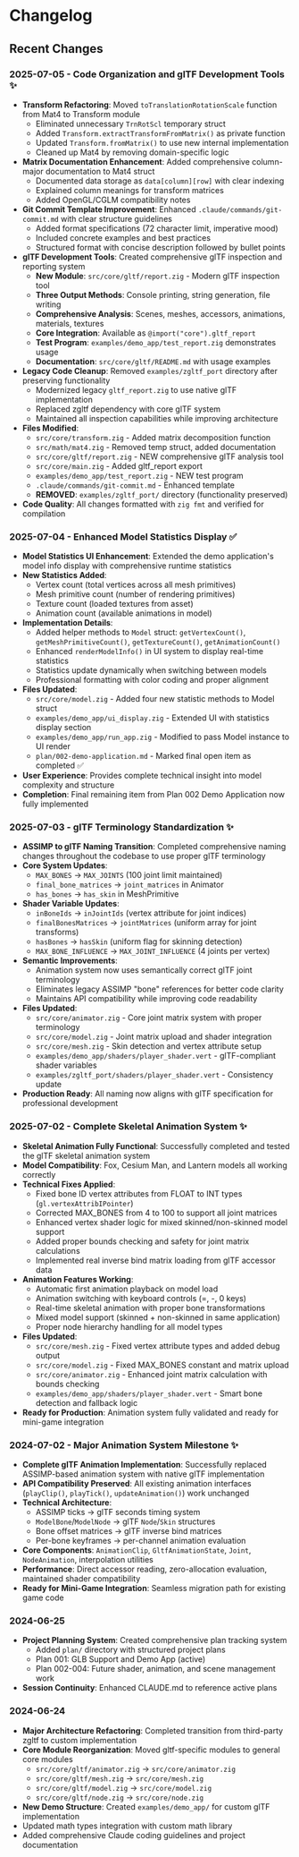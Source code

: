 # Changelog

## Recent Changes

### 2025-07-05 - Code Organization and glTF Development Tools ✨
- **Transform Refactoring**: Moved `toTranslationRotationScale` function from Mat4 to Transform module
  - Eliminated unnecessary `TrnRotScl` temporary struct
  - Added `Transform.extractTransformFromMatrix()` as private function
  - Updated `Transform.fromMatrix()` to use new internal implementation
  - Cleaned up Mat4 by removing domain-specific logic
- **Matrix Documentation Enhancement**: Added comprehensive column-major documentation to Mat4 struct
  - Documented data storage as `data[column][row]` with clear indexing
  - Explained column meanings for transform matrices
  - Added OpenGL/CGLM compatibility notes
- **Git Commit Template Improvement**: Enhanced `.claude/commands/git-commit.md` with clear structure guidelines
  - Added format specifications (72 character limit, imperative mood)
  - Included concrete examples and best practices
  - Structured format with concise description followed by bullet points
- **glTF Development Tools**: Created comprehensive glTF inspection and reporting system
  - **New Module**: `src/core/gltf/report.zig` - Modern glTF inspection tool
  - **Three Output Methods**: Console printing, string generation, file writing
  - **Comprehensive Analysis**: Scenes, meshes, accessors, animations, materials, textures
  - **Core Integration**: Available as `@import("core").gltf_report`
  - **Test Program**: `examples/demo_app/test_report.zig` demonstrates usage
  - **Documentation**: `src/core/gltf/README.md` with usage examples
- **Legacy Code Cleanup**: Removed `examples/zgltf_port` directory after preserving functionality
  - Modernized legacy `gltf_report.zig` to use native glTF implementation
  - Replaced zgltf dependency with core glTF system
  - Maintained all inspection capabilities while improving architecture
- **Files Modified**:
  - `src/core/transform.zig` - Added matrix decomposition function
  - `src/math/mat4.zig` - Removed temp struct, added documentation
  - `src/core/gltf/report.zig` - NEW comprehensive glTF analysis tool
  - `src/core/main.zig` - Added gltf_report export
  - `examples/demo_app/test_report.zig` - NEW test program
  - `.claude/commands/git-commit.md` - Enhanced template
  - **REMOVED**: `examples/zgltf_port/` directory (functionality preserved)
- **Code Quality**: All changes formatted with `zig fmt` and verified for compilation

### 2025-07-04 - Enhanced Model Statistics Display ✅
- **Model Statistics UI Enhancement**: Extended the demo application's model info display with comprehensive runtime statistics
- **New Statistics Added**:
  - Vertex count (total vertices across all mesh primitives)
  - Mesh primitive count (number of rendering primitives)
  - Texture count (loaded textures from asset)
  - Animation count (available animations in model)
- **Implementation Details**:
  - Added helper methods to `Model` struct: `getVertexCount()`, `getMeshPrimitiveCount()`, `getTextureCount()`, `getAnimationCount()`
  - Enhanced `renderModelInfo()` in UI system to display real-time statistics
  - Statistics update dynamically when switching between models
  - Professional formatting with color coding and proper alignment
- **Files Updated**:
  - `src/core/model.zig` - Added four new statistic methods to Model struct
  - `examples/demo_app/ui_display.zig` - Extended UI with statistics display section
  - `examples/demo_app/run_app.zig` - Modified to pass Model instance to UI render
  - `plan/002-demo-application.md` - Marked final open item as completed ✅
- **User Experience**: Provides complete technical insight into model complexity and structure
- **Completion**: Final remaining item from Plan 002 Demo Application now fully implemented

### 2025-07-03 - glTF Terminology Standardization ✨
- **ASSIMP to glTF Naming Transition**: Completed comprehensive naming changes throughout the codebase to use proper glTF terminology
- **Core System Updates**:
  - `MAX_BONES` → `MAX_JOINTS` (100 joint limit maintained)
  - `final_bone_matrices` → `joint_matrices` in Animator
  - `has_bones` → `has_skin` in MeshPrimitive
- **Shader Variable Updates**:
  - `inBoneIds` → `inJointIds` (vertex attribute for joint indices)
  - `finalBonesMatrices` → `jointMatrices` (uniform array for joint transforms)
  - `hasBones` → `hasSkin` (uniform flag for skinning detection)
  - `MAX_BONE_INFLUENCE` → `MAX_JOINT_INFLUENCE` (4 joints per vertex)
- **Semantic Improvements**:
  - Animation system now uses semantically correct glTF joint terminology
  - Eliminates legacy ASSIMP "bone" references for better code clarity
  - Maintains API compatibility while improving code readability
- **Files Updated**:
  - `src/core/animator.zig` - Core joint matrix system with proper terminology
  - `src/core/model.zig` - Joint matrix upload and shader integration
  - `src/core/mesh.zig` - Skin detection and vertex attribute setup
  - `examples/demo_app/shaders/player_shader.vert` - glTF-compliant shader variables
  - `examples/zgltf_port/shaders/player_shader.vert` - Consistency update
- **Production Ready**: All naming now aligns with glTF specification for professional development

### 2025-07-02 - Complete Skeletal Animation System ✨
- **Skeletal Animation Fully Functional**: Successfully completed and tested the glTF skeletal animation system
- **Model Compatibility**: Fox, Cesium Man, and Lantern models all working correctly
- **Technical Fixes Applied**:
  - Fixed bone ID vertex attributes from FLOAT to INT types (`gl.vertexAttribIPointer`)
  - Corrected MAX_BONES from 4 to 100 to support all joint matrices
  - Enhanced vertex shader logic for mixed skinned/non-skinned model support
  - Added proper bounds checking and safety for joint matrix calculations
  - Implemented real inverse bind matrix loading from glTF accessor data
- **Animation Features Working**:
  - Automatic first animation playback on model load
  - Animation switching with keyboard controls (=, -, 0 keys)
  - Real-time skeletal animation with proper bone transformations
  - Mixed model support (skinned + non-skinned in same application)
  - Proper node hierarchy handling for all model types
- **Files Updated**: 
  - `src/core/mesh.zig` - Fixed vertex attribute types and added debug output
  - `src/core/model.zig` - Fixed MAX_BONES constant and matrix upload
  - `src/core/animator.zig` - Enhanced joint matrix calculation with bounds checking
  - `examples/demo_app/shaders/player_shader.vert` - Smart bone detection and fallback logic
- **Ready for Production**: Animation system fully validated and ready for mini-game integration

### 2024-07-02 - Major Animation System Milestone ✨
- **Complete glTF Animation Implementation**: Successfully replaced ASSIMP-based animation system with native glTF implementation
- **API Compatibility Preserved**: All existing animation interfaces (`playClip()`, `playTick()`, `updateAnimation()`) work unchanged
- **Technical Architecture**:
  - ASSIMP ticks → glTF seconds timing system
  - `ModelBone`/`ModelNode` → glTF `Node`/`Skin` structures  
  - Bone offset matrices → glTF inverse bind matrices
  - Per-bone keyframes → per-channel animation evaluation
- **Core Components**: `AnimationClip`, `GltfAnimationState`, `Joint`, `NodeAnimation`, interpolation utilities
- **Performance**: Direct accessor reading, zero-allocation evaluation, maintained shader compatibility
- **Ready for Mini-Game Integration**: Seamless migration path for existing game code

### 2024-06-25
- **Project Planning System**: Created comprehensive plan tracking system
  - Added `plan/` directory with structured project plans
  - Plan 001: GLB Support and Demo App (active)
  - Plan 002-004: Future shader, animation, and scene management work
- **Session Continuity**: Enhanced CLAUDE.md to reference active plans

### 2024-06-24
- **Major Architecture Refactoring**: Completed transition from third-party zgltf to custom implementation
- **Core Module Reorganization**: Moved gltf-specific modules to general core modules
  - `src/core/gltf/animator.zig` → `src/core/animator.zig`
  - `src/core/gltf/mesh.zig` → `src/core/mesh.zig`
  - `src/core/gltf/model.zig` → `src/core/model.zig`
  - `src/core/gltf/node.zig` → `src/core/node.zig`
- **New Demo Structure**: Created `examples/demo_app/` for custom glTF implementation
- Updated math types integration with custom math library
- Added comprehensive Claude coding guidelines and project documentation